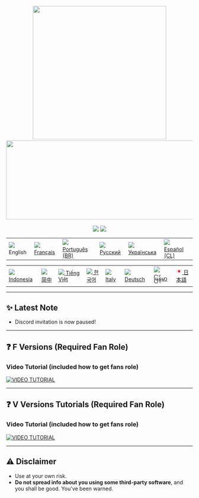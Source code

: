 <p align="center">
  <a href="#"><img width="360" height="360" src="https://media.discordapp.net/attachments/1033549666769449002/1107009612210765955/matches.png"></a>
  <a href="#"><img width="650" height="213" src="https://media.discordapp.net/attachments/1126893908597669989/1147375262980382790/image.png"></a>
</p>

<p align="center">
	<a href="https://github.com/Korepi/keyauth-cpp-library/releases"><img src="https://img.shields.io/github/downloads/Korepi/keyauth-cpp-library/total.svg?style=for-the-badge&color=darkcyan"></a>
	<a href="https://github.com/Korepi/Korepi/graphs/contributors"><img src="https://img.shields.io/github/contributors/Korepi/Korepi?style=for-the-badge&color=darkcyan"></a>
</p>

<div align="center">
<table>
  <tr>
    <td valign="center"><img src="https://images.emojiterra.com/twitter/v14.0/512px/1f1fa-1f1f8.png" width="16"/> English</td>
    <td valign="center"><a href="README_fr-fr.md"><img src="https://em-content.zobj.net/thumbs/160/twitter/154/flag-for-france_1f1eb-1f1f7.png" width="16"/> Français</td>
    <td valign="center"><a href="README_pt-br.md"><img src="https://images.emojiterra.com/twitter/v14.0/512px/1f1e7-1f1f7.png" width="16"/> Português (BR)</td>
    <td valign="center"><a href="README_ru-ru.md"><img src="https://images.emojiterra.com/twitter/v14.0/512px/1f1f7-1f1fa.png" width="16"/> Русский</a></td>
    <td valign="center"><a href="README_ua-ua.md"><img src="https://images.emojiterra.com/twitter/v14.0/512px/1f1fa-1f1e6.png" width="16"/> Українська</a></td>
    <td valign="center"><a href="README_es-cl.md"><img src="https://twemoji.maxcdn.com/v/13.0.0/svg/1f1e8-1f1f1.svg" width="16"/> Español (CL)</td>
  </tr>
</table>
</div>
<div align="center">
<table>
  <tr>
    <td valign="center"><a href="README_id-id.md"><img src="https://em-content.zobj.net/thumbs/120/twitter/351/flag-indonesia_1f1ee-1f1e9.png" width="16"/> Indonesia</td>
    <td valign="center"><a href="README_zh-cn.md"><img src="https://em-content.zobj.net/thumbs/120/twitter/351/flag-china_1f1e8-1f1f3.png" width="16"/> 简中</a></td> 
    <td valign="center"><a href="README_vi-vn.md"><img src="https://em-content.zobj.net/thumbs/120/twitter/351/flag-vietnam_1f1fb-1f1f3.png" width="16"/> Tiếng Việt </a></td>
    <td valign="center"><a href="README_ko-kr.md"><img src="https://em-content.zobj.net/source/twitter/53/flag-for-south-korea_1f1f0-1f1f7.png" width="16"/> 한국어</td>
    <td valign="center"><a href="README_it-it.md"><img src="https://images.emojiterra.com/twitter/v14.0/512px/1f1ee-1f1f9.png" width="16"/> Italy</a></td>
    <td valign="center"><a href="README_de-de.md"><img src="https://images.emojiterra.com/twitter/v14.0/512px/1f1e9-1f1ea.png" width="16"/> Deutsch</a></td>
    <td valign="center"><a href="README_my-mm.md"><img src="https://images.emojiterra.com/twitter/v14.0/512px/1f1f2-1f1f2.png" width="16"/> မြန်မာ</a></td>
    <td valign="center"><a href="README_jp-ja.md"><img src="https://github.com/twitter/twemoji/blob/master/assets/svg/1f1ef-1f1f5.svg" width="16"/> 日本語</a></td>
  </tr>
</table>
</div>
	    
---

## ✨ Latest Note

- Discord invitation is now paused!

---

## ❓ F Versions (Required Fan Role)

### Video Tutorial (included how to get fans role)

[![VIDEO TUTORIAL](https://srhscollaborationsuite.weebly.com/uploads/3/8/4/0/38407301/watch-deaddrop-video-button-img_1_orig.png)](https://www.youtube.com/watch?v=4gm6JzAnq4w_Edew "How to use Korepi for PUBLIC")

---

## ❓ V Versions Tutorials (Required Fan Role)

### Video Tutorial (included how to get fans role)

[![VIDEO TUTORIAL](https://srhscollaborationsuite.weebly.com/uploads/3/8/4/0/38407301/watch-deaddrop-video-button-img_1_orig.png)](https://www.youtube.com/watch?v=Xji-wVp4juI_Edew "How to use Korepi for PUBLIC")

---

## ⚠ Disclaimer

- Use at your own risk.
- **Do not spread info about you using some third-party software**, and you shall be good. You've been warned.
